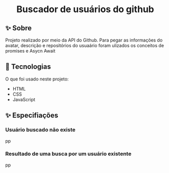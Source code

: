 <h1 align="center"> Buscador de usuários do github</h1>

## :sparkles: Sobre ##
Projeto realizado por meio da API do Github. Para pegar as informações do avatar, descrição e repositórios do usuaário foram ulizados os conceitos de promises e Asycn Await

## :rocket: Tecnologias ##

O que foi usado neste projeto:

- HTML
- CSS
- JavaScript

## :sparkles: Especifiações ##

<h3>Usuário buscado não existe</h3>

pp

<h3>Resultado de uma busca por um usuário existente</h3>

pp
